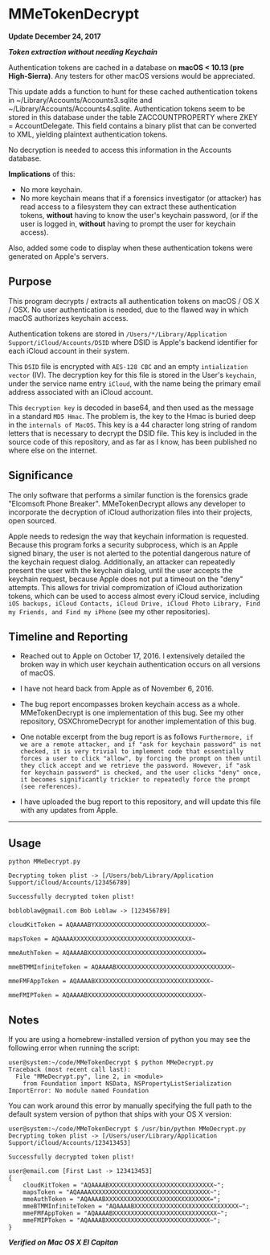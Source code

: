 # MMeTokenDecrypt

**Update December 24, 2017**

***Token extraction without needing Keychain***

Authentication tokens are cached in a database on **macOS < 10.13 (pre High-Sierra)**. Any testers for other macOS versions would be appreciated.

This update adds a function to hunt for these cached authentication tokens in ~/Library/Accounts/Accounts3.sqlite and ~/Library/Accounts/Accounts4.sqlite. Authentication tokens seem to be stored in this database under the table ZACCOUNTPROPERTY where ZKEY = AccountDelegate. This field contains a binary plist that can be converted to XML, yielding plaintext authentication tokens.

No decryption is needed to access this information in the Accounts database. 

**Implications** of this:

* No more keychain. 
* No more keychain means that if a forensics investigator (or attacker) has read access to a filesystem they can extract these authentication tokens, **without** having to know the user's keychain password, (or if the user is logged in, **without** having to prompt the user for keychain access).

Also, added some code to display when these authentication tokens were generated on Apple's servers.

## Purpose

This program decrypts / extracts all authentication tokens on macOS / OS X / OSX. No user authentication is needed, due to the flawed way in which macOS authorizes keychain access.

Authentication tokens are stored in `/Users/*/Library/Application Support/iCloud/Accounts/DSID` where DSID is Apple's backend identifier for each iCloud account in their system. 

This `DSID` file is encrypted with `AES-128 CBC` and an empty `intialization vector` (IV). The decryption key for this file is stored in the User's `keychain`, under the service name entry `iCloud`, with the name being the primary email address associated with an iCloud account.

This `decryption key` is decoded in base64, and then used as the message in a standard `MD5 Hmac`. The problem is, the key to the Hmac is buried deep in the `internals of MacOS`. This key is a 44 character long string of random letters that is necessary to decrypt the DSID file. This key is included in the source code of this repository, and as far as I know, has been published no where else on the internet.

## Significance

The only software that performs a similar function is the forensics grade "Elcomsoft Phone Breaker". MMeTokenDecrypt allows any developer to incorporate the decryption of iCloud authorization files into their projects, open sourced.

Apple needs to redesign the way that keychain information is requested. Because this program forks a security subprocess, which is an Apple signed binary, the user is not alerted to the potential dangerous nature of the keychain request dialog. Additionally, an attacker can repeatedly present the user with the keychain dialog, until the user accepts the keychain request, because Apple does not put a timeout on the "deny" attempts. This allows for trivial compromization of iCloud authorization tokens, which can be used to access almost every iCloud service, including `iOS backups, iCloud Contacts, iCloud Drive, iCloud Photo Library, Find my Friends, and Find my iPhone` (see my other repositories).

## Timeline and Reporting

* Reached out to Apple on October 17, 2016. I extensively detailed the broken way in which user keychain authentication occurs on all versions of macOS. 

* I have not heard back from Apple as of November 6, 2016. 

* The bug report encompasses broken keychain access as a whole. MMeTokenDecrypt is one implementation of this bug. See my other repository, OSXChromeDecrypt for another implementation of this bug.

* One notable excerpt from the bug report is as follows `Furthermore, if we are a remote attacker, and if "ask for keychain password" is not checked, it is very trivial to implement code that essentially forces a user to click "allow", by forcing the prompt on them until they click accept and we retrieve the password. However, if "ask for keychain password" is checked, and the user clicks "deny" once, it becomes significantly trickier to repeatedly force the prompt (see references).`

* I have uploaded the bug report to this repository, and will update this file with any updates from Apple.

---
## Usage

```
python MMeDecrypt.py
```

```
Decrypting token plist -> [/Users/bob/Library/Application Support/iCloud/Accounts/123456789]

Successfully decrypted token plist!

bobloblaw@gmail.com Bob Loblaw -> [123456789]

cloudKitToken = AQAAAABYXXXXXXXXXXXXXXXXXXXXXXXXXXXXXXX~

mapsToken = AQAAAAXXXXXXXXXXXXXXXXXXXXXXXXXXXXXXXXX~

mmeAuthToken = AQAAAABXXXXXXXXXXXXXXXXXXXXXXXXXXXXXXXX=

mmeBTMMInfiniteToken = AQAAAABXXXXXXXXXXXXXXXXXXXXXXXXXXXXXXXX~

mmeFMFAppToken = AQAAAABXXXXXXXXXXXXXXXXXXXXXXXXXXXXXXXX~

mmeFMIPToken = AQAAAABXXXXXXXXXXXXXXXXXXXXXXXXXXXXXXXX~
```

## Notes

If you are using a homebrew-installed version of python you may see the following error when running the script:

```
user@system:~/code/MMeTokenDecrypt $ python MMeDecrypt.py
Traceback (most recent call last):
  File "MMeDecrypt.py", line 2, in <module>
    from Foundation import NSData, NSPropertyListSerialization
ImportError: No module named Foundation
```

You can work around this error by manually specifying the full path to the default system version of python that ships with your OS X version:
```
user@system:~/code/MMeTokenDecrypt $ /usr/bin/python MMeDecrypt.py
Decrypting token plist -> [/Users/user/Library/Application Support/iCloud/Accounts/123413453]

Successfully decrypted token plist!

user@email.com [First Last -> 123413453]
{
    cloudKitToken = "AQAAAABXXXXXXXXXXXXXXXXXXXXXXXXXXXXX~";
    mapsToken = "AQAAAAXXXXXXXXXXXXXXXXXXXXXXXXXXXXXXXXX~";
    mmeAuthToken = "AQAAAABXXXXXXXXXXXXXXXXXXXXXXXXXXXXX=";
    mmeBTMMInfiniteToken = "AQAAAABXXXXXXXXXXXXXXXXXXXXXXXXXXXXX~";
    mmeFMFAppToken = "AQAAAABXXXXXXXXXXXXXXXXXXXXXXXXXXXXX~";
    mmeFMIPToken = "AQAAAABXXXXXXXXXXXXXXXXXXXXXXXXXXXXX~";
}
```
***Verified on Mac OS X El Capitan***
